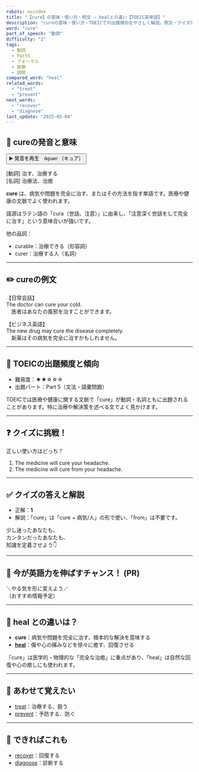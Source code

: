 ```yaml
---
robots: noindex
title: "【cure】の意味・使い方・例文 ― healとの違い【TOEIC英単語】"
description: "cureの意味・使い方・TOEICでの出題傾向をやさしく解説。例文・クイズ付きでhealとの違いもわかりやすく学べます。"
word: "cure"
part_of_speech: "動詞"
difficulty: "2"
tags:
  - 動詞
  - Part5
  - フォーマル
  - 医療
  - 説明
compared_word: "heal"
related_words:
  - "treat"
  - "prevent"
next_words:
  - "recover"
  - "diagnose"
last_update: "2025-05-04"
---
```


## 🔰 cureの発音と意味

<button class="play-audio" onclick="playTTS('cure')">
  <span class="play-audio-main">
    ▶️ 発音を再生　/kjʊər/
  </span>
  <span class="play-audio-sub">
    （キュア）
  </span>
</button>

[動詞] 治す、治療する  
[名詞] 治療法、治癒

**cure** は、病気や問題を完全に治す、またはその方法を指す単語です。医療や健康の文脈でよく使われます。

語源はラテン語の「cura（世話、注意）」に由来し、「注意深く世話をして完全に治す」という意味合いが強いです。

他の品詞：  
- curable：治療できる（形容詞）
- curer：治療する人（名詞）

---

## ✏️ cureの例文

【日常会話】  
The doctor can cure your cold.  
　医者はあなたの風邪を治すことができます。

【ビジネス英語】  
The new drug may cure the disease completely.  
　新薬はその病気を完全に治すかもしれません。

---

## 🎯 TOEICの出題頻度と傾向

- 難易度：★★☆☆☆
- 出題パート：Part 5（文法・語彙問題）

TOEICでは医療や健康に関する文脈で「cure」が動詞・名詞ともに出題されることがあります。特に治療や解決策を述べる文でよく見かけます。

---

## ❓ クイズに挑戦！

正しい使い方はどっち？

1. The medicine will cure your headache.  
2. The medicine will cure from your headache.

---

## ✅ クイズの答えと解説

- 正解：**1**
- 解説：「cure」は「cure + 病気/人」の形で使い、「from」は不要です。

少し迷ったあなたも、  
カンタンだったあなたも、  
知識を定着させよう👇️

---

## 🚀 今が英語力を伸ばすチャンス！ (PR)

<div class="info-center">
＼やる気を形に変えよう／<br>  
（おすすめ情報予定）
</div>

---

## 🤔  heal との違いは？

- **cure**：病気や問題を完全に治す、根本的な解決を意味する
- **[heal](/word/heal/)**：傷や心の痛みなどを徐々に癒す、回復させる

「cure」は医学的・物理的な「完全な治癒」に重点があり、「heal」は自然な回復や心の癒しにも使われます。

---

## 🧩 あわせて覚えたい

- [treat](/word/treat/)：治療する、扱う
- [prevent](/word/prevent/)：予防する、防ぐ

---

## 📖 できればこれも

- [recover](/word/recover/)：回復する
- [diagnose](/word/diagnose/)：診断する

<!-- cvid: aid10_bid12 -->
